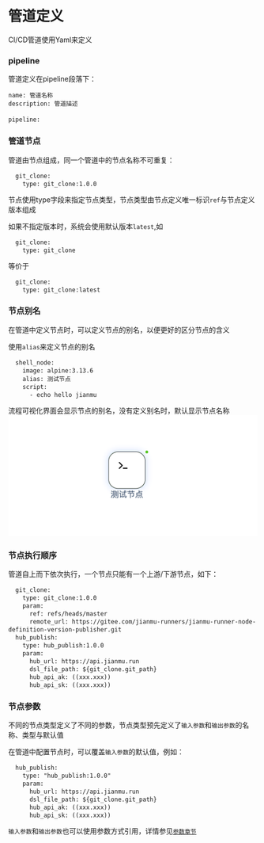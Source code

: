 # 管道定义

CI/CD管道使用Yaml来定义

### pipeline

管道定义在pipeline段落下：

```
name: 管道名称
description: 管道描述

pipeline:

```

### 管道节点

管道由节点组成，同一个管道中的节点名称不可重复：

```
  git_clone:
    type: git_clone:1.0.0
```

节点使用type字段来指定节点类型，节点类型由节点定义唯一标识`ref`与节点定义版本组成

如果不指定版本时，系统会使用默认版本`latest`,如

```
  git_clone:
    type: git_clone
```

等价于

```
  git_clone:
    type: git_clone:latest
```

### 节点别名
在管道中定义节点时，可以定义节点的别名，以便更好的区分节点的含义

使用`alias`来定义节点的别名
```
  shell_node:
    image: alpine:3.13.6
    alias: 测试节点 
    script: 
      - echo hello jianmu
```
流程可视化界面会显示节点的别名，没有定义别名时，默认显示节点名称
![](images/pipeline_node_alias.png)

### 节点执行顺序

管道自上而下依次执行，一个节点只能有一个上游/下游节点，如下：

```
  git_clone:
    type: git_clone:1.0.0
    param:
      ref: refs/heads/master
      remote_url: https://gitee.com/jianmu-runners/jianmu-runner-node-definition-version-publisher.git
  hub_publish:
    type: hub_publish:1.0.0
    param:
      hub_url: https://api.jianmu.run
      dsl_file_path: ${git_clone.git_path}
      hub_api_ak: ((xxx.xxx))
      hub_api_sk: ((xxx.xxx))
```

### 节点参数

不同的节点类型定义了不同的参数，节点类型预先定义了`输入参数`和`输出参数`的名称、类型与默认值

在管道中配置节点时，可以覆盖`输入参数`的默认值，例如：

```
  hub_publish:
    type: "hub_publish:1.0.0"
    param:
      hub_url: https://api.jianmu.run
      dsl_file_path: ${git_clone.git_path}
      hub_api_ak: ((xxx.xxx))
      hub_api_sk: ((xxx.xxx))
```

`输入参数`和`输出参数`也可以使用参数方式引用，详情参见[`参数章节`](vars.md)